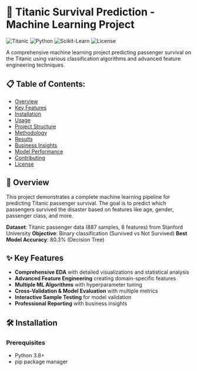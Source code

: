 # 🚢 Titanic Survival Prediction - Machine Learning Project

![Titanic](https://img.shields.io/badge/ML-Classification-blue)
![Python](https://img.shields.io/badge/Python-3.8%2B-green)
![Scikit-Learn](https://img.shields.io/badge/Scikit--Learn-1.0%2B-orange)
![License](https://img.shields.io/badge/License-MIT-lightgrey)

A comprehensive machine learning project predicting passenger survival on the Titanic using various classification algorithms and advanced feature engineering techniques.

## 📋 Table of Contents:

- [Overview](#overview)
- [Key Features](#key-features)
- [Installation](#installation)
- [Usage](#usage)
- [Project Structure](#project-structure)
- [Methodology](#methodology)
- [Results](#results)
- [Business Insights](#business-insights)
- [Model Performance](#model-performance)
- [Contributing](#contributing)
- [License](#license)

## 🎯 Overview

This project demonstrates a complete machine learning pipeline for predicting Titanic passenger survival. The goal is to predict which passengers survived the disaster based on features like age, gender, passenger class, and more.

**Dataset**: Titanic passenger data (887 samples, 8 features) from Stanford University
**Objective**: Binary classification (Survived vs Not Survived)
**Best Model Accuracy**: 80.3% (Decision Tree)

## ✨ Key Features

- **Comprehensive EDA** with detailed visualizations and statistical analysis
- **Advanced Feature Engineering** creating domain-specific features
- **Multiple ML Algorithms** with hyperparameter tuning
- **Cross-Validation & Model Evaluation** with multiple metrics
- **Interactive Sample Testing** for model validation
- **Professional Reporting** with business insights

## 🛠️ Installation

### Prerequisites

- Python 3.8+
- pip package manager

